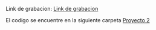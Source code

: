 Link de grabacion:
[Link de grabacion](https://drive.google.com/file/d/1ilalLfpEz4UauWzAhT21VwzS-dgUp7Wm/view?usp=sharing)

El codigo se encuentre en la siguiente carpeta 
[Proyecto 2](https://github.com/VictorCuches/SO1_2S2023_201807307/tree/main/Proyecto2)